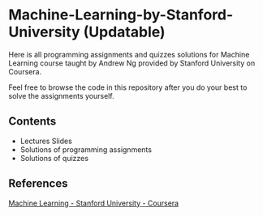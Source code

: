 # Machine-Learning-by-Stanford-University (Updatable)
Here is all programming assignments and quizzes solutions for Machine Learning course taught by Andrew Ng provided by Stanford University on Coursera.

Feel free to browse the code in this repository after you do your best to solve the assignments yourself.

## Contents
- Lectures Slides
- Solutions of programming assignments
- Solutions of quizzes

## References
[Machine Learning - Stanford University - Coursera](https://www.coursera.org/learn/machine-learning)